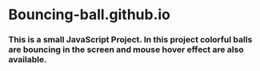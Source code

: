 # Bouncing-ball.github.io
### This is a small JavaScript Project. In this project colorful balls are bouncing in the screen and mouse hover effect are also available.   
